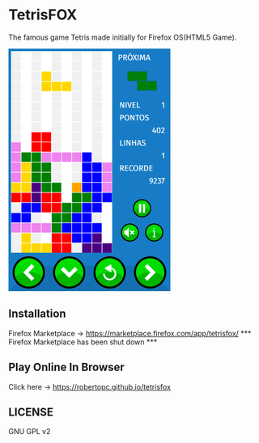 TetrisFOX
=========
The famous game Tetris made initially for Firefox OS(HTML5 Game).

![](https://raw.githubusercontent.com/robertopc/tetrisfox/master/prints/print01.png)

Installation
----------
Firefox Marketplace -> https://marketplace.firefox.com/app/tetrisfox/
*** Firefox Marketplace has been shut down ***

Play Online In Browser
---------
Click here -> https://robertopc.github.io/tetrisfox

LICENSE
---------
GNU GPL v2
